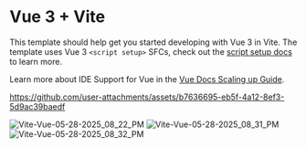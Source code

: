# Vue 3 + Vite

This template should help get you started developing with Vue 3 in Vite. The template uses Vue 3 `<script setup>` SFCs, check out the [script setup docs](https://v3.vuejs.org/api/sfc-script-setup.html#sfc-script-setup) to learn more.

Learn more about IDE Support for Vue in the [Vue Docs Scaling up Guide](https://vuejs.org/guide/scaling-up/tooling.html#ide-support).


https://github.com/user-attachments/assets/b7636695-eb5f-4a12-8ef3-5d9ac39baedf

![Vite-Vue-05-28-2025_08_22_PM](https://github.com/user-attachments/assets/f541d462-af7d-44cc-853a-f153f85a2e68)
![Vite-Vue-05-28-2025_08_31_PM](https://github.com/user-attachments/assets/e2c8f780-9b8d-4e5b-bcf7-cb0d7853f026)
![Vite-Vue-05-28-2025_08_32_PM](https://github.com/user-attachments/assets/bbb5464d-216b-40c2-b72e-f35b6a221045)
